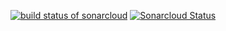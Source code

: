 [![build status of sonarcloud](https://travis-ci.org/aperry567/Triangle567.svg?branch=sonarcloud)](https://travis-ci.org/aperry567/Triangle567)
[![Sonarcloud Status](https://sonarcloud.io/api/project_badges/measure?project=com.lapots.breed.judge:judge-rule-engine&metric=alert_status)](https://sonarcloud.io/dashboard?id=com.lapots.breed.judge:judge-rule-engine)



